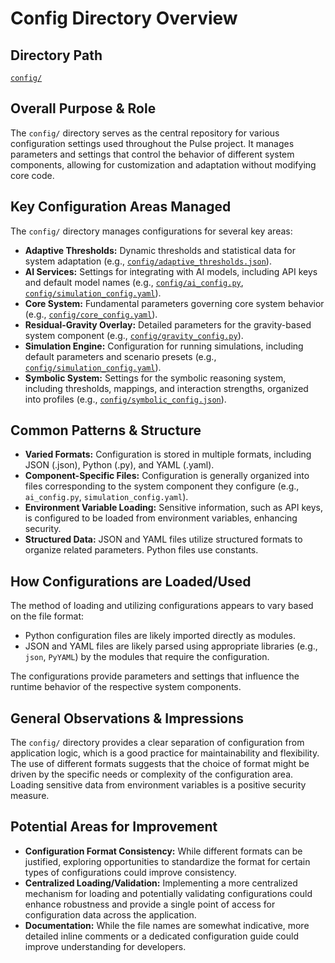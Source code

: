 # Config Directory Overview

## Directory Path

[`config/`](config/)

## Overall Purpose & Role

The `config/` directory serves as the central repository for various configuration settings used throughout the Pulse project. It manages parameters and settings that control the behavior of different system components, allowing for customization and adaptation without modifying core code.

## Key Configuration Areas Managed

The `config/` directory manages configurations for several key areas:

*   **Adaptive Thresholds:** Dynamic thresholds and statistical data for system adaptation (e.g., [`config/adaptive_thresholds.json`](config/adaptive_thresholds.json)).
*   **AI Services:** Settings for integrating with AI models, including API keys and default model names (e.g., [`config/ai_config.py`](config/ai_config.py), [`config/simulation_config.yaml`](config/simulation_config.yaml)).
*   **Core System:** Fundamental parameters governing core system behavior (e.g., [`config/core_config.yaml`](config/core_config.yaml)).
*   **Residual-Gravity Overlay:** Detailed parameters for the gravity-based system component (e.g., [`config/gravity_config.py`](config/gravity_config.py)).
*   **Simulation Engine:** Configuration for running simulations, including default parameters and scenario presets (e.g., [`config/simulation_config.yaml`](config/simulation_config.yaml)).
*   **Symbolic System:** Settings for the symbolic reasoning system, including thresholds, mappings, and interaction strengths, organized into profiles (e.g., [`config/symbolic_config.json`](config/symbolic_config.json)).

## Common Patterns & Structure

*   **Varied Formats:** Configuration is stored in multiple formats, including JSON (.json), Python (.py), and YAML (.yaml).
*   **Component-Specific Files:** Configuration is generally organized into files corresponding to the system component they configure (e.g., `ai_config.py`, `simulation_config.yaml`).
*   **Environment Variable Loading:** Sensitive information, such as API keys, is configured to be loaded from environment variables, enhancing security.
*   **Structured Data:** JSON and YAML files utilize structured formats to organize related parameters. Python files use constants.

## How Configurations are Loaded/Used

The method of loading and utilizing configurations appears to vary based on the file format:

*   Python configuration files are likely imported directly as modules.
*   JSON and YAML files are likely parsed using appropriate libraries (e.g., `json`, `PyYAML`) by the modules that require the configuration.

The configurations provide parameters and settings that influence the runtime behavior of the respective system components.

## General Observations & Impressions

The `config/` directory provides a clear separation of configuration from application logic, which is a good practice for maintainability and flexibility. The use of different formats suggests that the choice of format might be driven by the specific needs or complexity of the configuration area. Loading sensitive data from environment variables is a positive security measure.

## Potential Areas for Improvement

*   **Configuration Format Consistency:** While different formats can be justified, exploring opportunities to standardize the format for certain types of configurations could improve consistency.
*   **Centralized Loading/Validation:** Implementing a more centralized mechanism for loading and potentially validating configurations could enhance robustness and provide a single point of access for configuration data across the application.
*   **Documentation:** While the file names are somewhat indicative, more detailed inline comments or a dedicated configuration guide could improve understanding for developers.